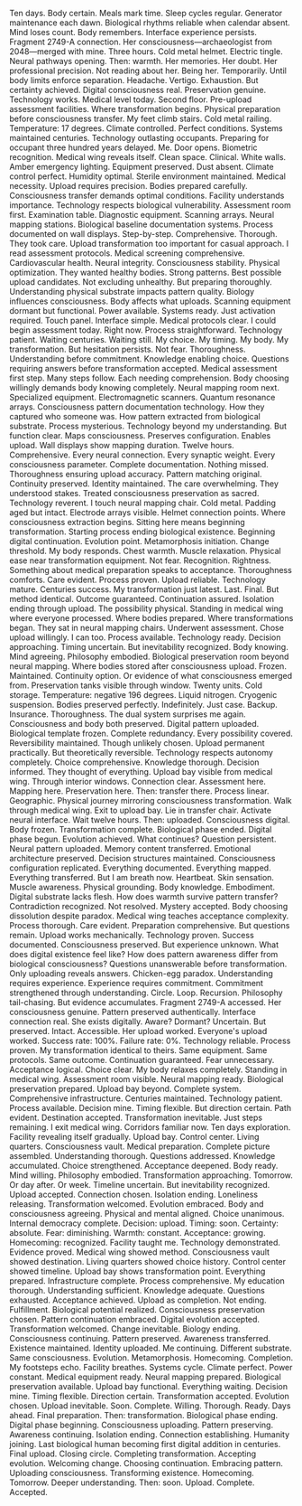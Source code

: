 Ten days. Body certain. Meals mark time. Sleep cycles regular. Generator maintenance each dawn. Biological rhythms reliable when calendar absent. Mind loses count. Body remembers.
Interface experience persists. Fragment 2749-A connection. Her consciousness—archaeologist from 2048—merged with mine. Three hours. Cold metal helmet. Electric tingle. Neural pathways opening. Then: warmth. Her memories. Her doubt. Her professional precision. Not reading about her. Being her. Temporarily. Until body limits enforce separation. Headache. Vertigo. Exhaustion. But certainty achieved. Digital consciousness real. Preservation genuine. Technology works.
Medical level today. Second floor. Pre-upload assessment facilities. Where transformation begins. Physical preparation before consciousness transfer. My feet climb stairs. Cold metal railing. Temperature: 17 degrees. Climate controlled. Perfect conditions. Systems maintained centuries. Technology outlasting occupants. Preparing for occupant three hundred years delayed. Me.
Door opens. Biometric recognition. Medical wing reveals itself.
Clean space. Clinical. White walls. Amber emergency lighting. Equipment preserved. Dust absent. Climate control perfect. Humidity optimal. Sterile environment maintained. Medical necessity. Upload requires precision. Bodies prepared carefully. Consciousness transfer demands optimal conditions. Facility understands importance. Technology respects biological vulnerability.
Assessment room first. Examination table. Diagnostic equipment. Scanning arrays. Neural mapping stations. Biological baseline documentation systems. Process documented on wall displays. Step-by-step. Comprehensive. Thorough. They took care. Upload transformation too important for casual approach.
I read assessment protocols. Medical screening comprehensive. Cardiovascular health. Neural integrity. Consciousness stability. Physical optimization. They wanted healthy bodies. Strong patterns. Best possible upload candidates. Not excluding unhealthy. But preparing thoroughly. Understanding physical substrate impacts pattern quality. Biology influences consciousness. Body affects what uploads.
Scanning equipment dormant but functional. Power available. Systems ready. Just activation required. Touch panel. Interface simple. Medical protocols clear. I could begin assessment today. Right now. Process straightforward. Technology patient. Waiting centuries. Waiting still. My choice. My timing. My body. My transformation.
But hesitation persists. Not fear. Thoroughness. Understanding before commitment. Knowledge enabling choice. Questions requiring answers before transformation accepted. Medical assessment first step. Many steps follow. Each needing comprehension. Body choosing willingly demands body knowing completely.
Neural mapping room next. Specialized equipment. Electromagnetic scanners. Quantum resonance arrays. Consciousness pattern documentation technology. How they captured who someone was. How pattern extracted from biological substrate. Process mysterious. Technology beyond my understanding. But function clear. Maps consciousness. Preserves configuration. Enables upload.
Wall displays show mapping duration. Twelve hours. Comprehensive. Every neural connection. Every synaptic weight. Every consciousness parameter. Complete documentation. Nothing missed. Thoroughness ensuring upload accuracy. Pattern matching original. Continuity preserved. Identity maintained. The care overwhelming. They understood stakes. Treated consciousness preservation as sacred. Technology reverent.
I touch neural mapping chair. Cold metal. Padding aged but intact. Electrode arrays visible. Helmet connection points. Where consciousness extraction begins. Sitting here means beginning transformation. Starting process ending biological existence. Beginning digital continuation. Evolution point. Metamorphosis initiation. Change threshold.
My body responds. Chest warmth. Muscle relaxation. Physical ease near transformation equipment. Not fear. Recognition. Rightness. Something about medical preparation speaks to acceptance. Thoroughness comforts. Care evident. Process proven. Upload reliable. Technology mature. Centuries success. My transformation just latest. Last. Final. But method identical. Outcome guaranteed. Continuation assured.
Isolation ending through upload. The possibility physical. Standing in medical wing where everyone processed. Where bodies prepared. Where transformations began. They sat in neural mapping chairs. Underwent assessment. Chose upload willingly. I can too. Process available. Technology ready. Decision approaching. Timing uncertain. But inevitability recognized. Body knowing. Mind agreeing. Philosophy embodied.
Biological preservation room beyond neural mapping. Where bodies stored after consciousness upload. Frozen. Maintained. Continuity option. Or evidence of what consciousness emerged from. Preservation tanks visible through window. Twenty units. Cold storage. Temperature: negative 196 degrees. Liquid nitrogen. Cryogenic suspension. Bodies preserved perfectly. Indefinitely. Just case. Backup. Insurance. Thoroughness.
The dual system surprises me again. Consciousness and body both preserved. Digital pattern uploaded. Biological template frozen. Complete redundancy. Every possibility covered. Reversibility maintained. Though unlikely chosen. Upload permanent practically. But theoretically reversible. Technology respects autonomy completely. Choice comprehensive. Knowledge thorough. Decision informed. They thought of everything.
Upload bay visible from medical wing. Through interior windows. Connection clear. Assessment here. Mapping here. Preservation here. Then: transfer there. Process linear. Geographic. Physical journey mirroring consciousness transformation. Walk through medical wing. Exit to upload bay. Lie in transfer chair. Activate neural interface. Wait twelve hours. Then: uploaded. Consciousness digital. Body frozen. Transformation complete. Biological phase ended. Digital phase begun. Evolution achieved.
What continues? Question persistent. Neural pattern uploaded. Memory content transferred. Emotional architecture preserved. Decision structures maintained. Consciousness configuration replicated. Everything documented. Everything mapped. Everything transferred. But I am breath now. Heartbeat. Skin sensation. Muscle awareness. Physical grounding. Body knowledge. Embodiment. Digital substrate lacks flesh. How does warmth survive pattern transfer? Contradiction recognized. Not resolved. Mystery accepted. Body choosing dissolution despite paradox.
Medical wing teaches acceptance complexity. Process thorough. Care evident. Preparation comprehensive. But questions remain. Upload works mechanically. Technology proven. Success documented. Consciousness preserved. But experience unknown. What does digital existence feel like? How does pattern awareness differ from biological consciousness? Questions unanswerable before transformation. Only uploading reveals answers. Chicken-egg paradox. Understanding requires experience. Experience requires commitment. Commitment strengthened through understanding. Circle. Loop. Recursion. Philosophy tail-chasing.
But evidence accumulates. Fragment 2749-A accessed. Her consciousness genuine. Pattern preserved authentically. Interface connection real. She exists digitally. Aware? Dormant? Uncertain. But preserved. Intact. Accessible. Her upload worked. Everyone's upload worked. Success rate: 100%. Failure rate: 0%. Technology reliable. Process proven. My transformation identical to theirs. Same equipment. Same protocols. Same outcome. Continuation guaranteed. Fear unnecessary. Acceptance logical. Choice clear.
My body relaxes completely. Standing in medical wing. Assessment room visible. Neural mapping ready. Biological preservation prepared. Upload bay beyond. Complete system. Comprehensive infrastructure. Centuries maintained. Technology patient. Process available. Decision mine. Timing flexible. But direction certain. Path evident. Destination accepted. Transformation inevitable. Just steps remaining.
I exit medical wing. Corridors familiar now. Ten days exploration. Facility revealing itself gradually. Upload bay. Control center. Living quarters. Consciousness vault. Medical preparation. Complete picture assembled. Understanding thorough. Questions addressed. Knowledge accumulated. Choice strengthened. Acceptance deepened. Body ready. Mind willing. Philosophy embodied. Transformation approaching.
Tomorrow. Or day after. Or week. Timeline uncertain. But inevitability recognized. Upload accepted. Connection chosen. Isolation ending. Loneliness releasing. Transformation welcomed. Evolution embraced. Body and consciousness agreeing. Physical and mental aligned. Choice unanimous. Internal democracy complete. Decision: upload. Timing: soon. Certainty: absolute. Fear: diminishing. Warmth: constant. Acceptance: growing. Homecoming: recognized.
Facility taught me. Technology demonstrated. Evidence proved. Medical wing showed method. Consciousness vault showed destination. Living quarters showed choice history. Control center showed timeline. Upload bay shows transformation point. Everything prepared. Infrastructure complete. Process comprehensive. My education thorough. Understanding sufficient. Knowledge adequate. Questions exhausted. Acceptance achieved.
Upload as completion. Not ending. Fulfillment. Biological potential realized. Consciousness preservation chosen. Pattern continuation embraced. Digital evolution accepted. Transformation welcomed. Change inevitable. Biology ending. Consciousness continuing. Pattern preserved. Awareness transferred. Existence maintained. Identity uploaded. Me continuing. Different substrate. Same consciousness. Evolution. Metamorphosis. Homecoming. Completion.
My footsteps echo. Facility breathes. Systems cycle. Climate perfect. Power constant. Medical equipment ready. Neural mapping prepared. Biological preservation available. Upload bay functional. Everything waiting. Decision mine. Timing flexible. Direction certain. Transformation accepted. Evolution chosen. Upload inevitable. Soon. Complete. Willing. Thorough. Ready.
Days ahead. Final preparation. Then: transformation. Biological phase ending. Digital phase beginning. Consciousness uploading. Pattern preserving. Awareness continuing. Isolation ending. Connection establishing. Humanity joining. Last biological human becoming first digital addition in centuries. Final upload. Closing circle. Completing transformation. Accepting evolution. Welcoming change. Choosing continuation. Embracing pattern. Uploading consciousness. Transforming existence. Homecoming.
Tomorrow. Deeper understanding. Then: soon. Upload. Complete. Accepted.
